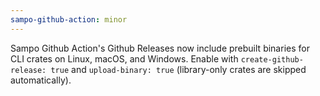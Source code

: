 ```yaml
---
sampo-github-action: minor
---
```


Sampo Github Action's Github Releases now include prebuilt binaries for CLI crates on Linux, macOS, and Windows. Enable with `create-github-release: true` and `upload-binary: true` (library-only crates are skipped automatically).
